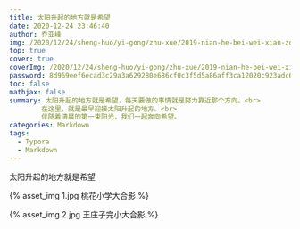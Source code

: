 ```yaml
---
title: 太阳升起的地方就是希望
date: 2020-12-24 23:46:40
author: 乔亚峰
img: /2020/12/24/sheng-huo/yi-gong/zhu-xue/2019-nian-he-bei-wei-xian-zou-fang-zhao-pian/0.jpeg
top: true
cover: true
coverImg: /2020/12/24/sheng-huo/yi-gong/zhu-xue/2019-nian-he-bei-wei-xian-zou-fang-zhao-pian/0.jpeg
password: 8d969eef6ecad3c29a3a629280e686cf0c3f5d5a86aff3ca12020c923adc6c92
toc: false
mathjax: false
summary: 太阳升起的地方就是希望，每天要做的事情就是努力靠近那个方向。<br>
        在这里，就是最早迎接太阳升起的地方。<br>
		伴随着清晨的第一束阳光，我们一起奔向希望。
categories: Markdown
tags:
  - Typora
  - Markdown
---
```




太阳升起的地方就是希望





{% asset_img 1.jpg 桃花小学大合影 %}




{% asset_img 2.jpg 王庄子完小大合影 %}

